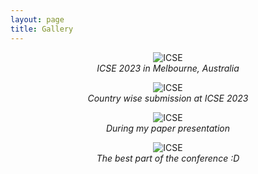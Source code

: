 ```yaml
---
layout: page
title: Gallery
---
```


<figure style="text-align: center;">
  <img src="../assets/photo/ICSE-23-0.jpg" alt="ICSE" style="max-width: 80%;" />
  <figcaption style="font-style: italic;">ICSE 2023 in Melbourne, Australia</figcaption>
</figure>

<figure style="text-align: center;">
  <img src="../assets/photo/ICSE-23-2.jpg" alt="ICSE" style="max-width: 80%;" />
  <figcaption style="font-style: italic;">Country wise submission at ICSE 2023</figcaption>
</figure>


<figure style="text-align: center;">
  <img src="../assets/photo/ICSE-23-1.jpg" alt="ICSE" style="max-width: 80%;" />
  <figcaption style="font-style: italic;">During my paper presentation</figcaption>
</figure>


<figure style="text-align: center;">
  <img src="../assets/photo/ICSE-23-3.jpg" alt="ICSE" style="max-width: 80%;" />
  <figcaption style="font-style: italic;">The best part of the conference :D</figcaption>
</figure>